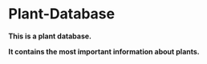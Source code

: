# Plant-Database
<p><b>This is a plant database.</b></p>
<p><b>It contains the most important information about plants.</b></p>
